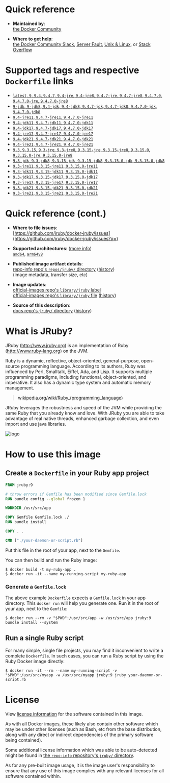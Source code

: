 <!--

********************************************************************************

WARNING:

    DO NOT EDIT "jruby/README.md"

    IT IS AUTO-GENERATED

    (from the other files in "jruby/" combined with a set of templates)

********************************************************************************

-->

# Quick reference

-	**Maintained by**:  
	[the Docker Community](https://github.com/jruby/docker-jruby)

-	**Where to get help**:  
	[the Docker Community Slack](https://dockr.ly/comm-slack), [Server Fault](https://serverfault.com/help/on-topic), [Unix & Linux](https://unix.stackexchange.com/help/on-topic), or [Stack Overflow](https://stackoverflow.com/help/on-topic)

# Supported tags and respective `Dockerfile` links

-	[`latest`, `9`, `9.4`, `9.4.7`, `9.4-jre`, `9.4-jre8`, `9.4.7-jre`, `9.4.7-jre8`, `9.4.7.0`, `9.4.7.0-jre`, `9.4.7.0-jre8`](https://github.com/jruby/docker-jruby/blob/6143dcc782ee66ddafe9785c8c229fda0855fe19/9.4/jre8/Dockerfile)
-	[`9-jdk`, `9-jdk8`, `9.4-jdk`, `9.4-jdk8`, `9.4.7-jdk`, `9.4.7-jdk8`, `9.4.7.0-jdk`, `9.4.7.0-jdk8`](https://github.com/jruby/docker-jruby/blob/6143dcc782ee66ddafe9785c8c229fda0855fe19/9.4/jdk8/Dockerfile)
-	[`9.4-jre11`, `9.4.7-jre11`, `9.4.7.0-jre11`](https://github.com/jruby/docker-jruby/blob/6143dcc782ee66ddafe9785c8c229fda0855fe19/9.4/jre11/Dockerfile)
-	[`9.4-jdk11`, `9.4.7-jdk11`, `9.4.7.0-jdk11`](https://github.com/jruby/docker-jruby/blob/6143dcc782ee66ddafe9785c8c229fda0855fe19/9.4/jdk11/Dockerfile)
-	[`9.4-jdk17`, `9.4.7-jdk17`, `9.4.7.0-jdk17`](https://github.com/jruby/docker-jruby/blob/6143dcc782ee66ddafe9785c8c229fda0855fe19/9.4/jdk17/Dockerfile)
-	[`9.4-jre17`, `9.4.7-jre17`, `9.4.7.0-jre17`](https://github.com/jruby/docker-jruby/blob/6143dcc782ee66ddafe9785c8c229fda0855fe19/9.4/jre17/Dockerfile)
-	[`9.4-jdk21`, `9.4.7-jdk21`, `9.4.7.0-jdk21`](https://github.com/jruby/docker-jruby/blob/6143dcc782ee66ddafe9785c8c229fda0855fe19/9.4/jdk21/Dockerfile)
-	[`9.4-jre21`, `9.4.7-jre21`, `9.4.7.0-jre21`](https://github.com/jruby/docker-jruby/blob/6143dcc782ee66ddafe9785c8c229fda0855fe19/9.4/jre21/Dockerfile)
-	[`9.3`, `9.3.15`, `9.3-jre`, `9.3-jre8`, `9.3.15-jre`, `9.3.15-jre8`, `9.3.15.0`, `9.3.15.0-jre`, `9.3.15.0-jre8`](https://github.com/jruby/docker-jruby/blob/6143dcc782ee66ddafe9785c8c229fda0855fe19/9.3/jre8/Dockerfile)
-	[`9.3-jdk`, `9.3-jdk8`, `9.3.15-jdk`, `9.3.15-jdk8`, `9.3.15.0-jdk`, `9.3.15.0-jdk8`](https://github.com/jruby/docker-jruby/blob/6143dcc782ee66ddafe9785c8c229fda0855fe19/9.3/jdk8/Dockerfile)
-	[`9.3-jre11`, `9.3.15-jre11`, `9.3.15.0-jre11`](https://github.com/jruby/docker-jruby/blob/6143dcc782ee66ddafe9785c8c229fda0855fe19/9.3/jre11/Dockerfile)
-	[`9.3-jdk11`, `9.3.15-jdk11`, `9.3.15.0-jdk11`](https://github.com/jruby/docker-jruby/blob/6143dcc782ee66ddafe9785c8c229fda0855fe19/9.3/jdk11/Dockerfile)
-	[`9.3-jdk17`, `9.3.15-jdk17`, `9.3.15.0-jdk17`](https://github.com/jruby/docker-jruby/blob/6143dcc782ee66ddafe9785c8c229fda0855fe19/9.3/jdk17/Dockerfile)
-	[`9.3-jre17`, `9.3.15-jre17`, `9.3.15.0-jre17`](https://github.com/jruby/docker-jruby/blob/6143dcc782ee66ddafe9785c8c229fda0855fe19/9.3/jre17/Dockerfile)
-	[`9.3-jdk21`, `9.3.15-jdk21`, `9.3.15.0-jdk21`](https://github.com/jruby/docker-jruby/blob/6143dcc782ee66ddafe9785c8c229fda0855fe19/9.3/jdk21/Dockerfile)
-	[`9.3-jre21`, `9.3.15-jre21`, `9.3.15.0-jre21`](https://github.com/jruby/docker-jruby/blob/6143dcc782ee66ddafe9785c8c229fda0855fe19/9.3/jre21/Dockerfile)

# Quick reference (cont.)

-	**Where to file issues**:  
	[https://github.com/jruby/docker-jruby/issues](https://github.com/jruby/docker-jruby/issues?q=)

-	**Supported architectures**: ([more info](https://github.com/docker-library/official-images#architectures-other-than-amd64))  
	[`amd64`](https://hub.docker.com/r/amd64/jruby/), [`arm64v8`](https://hub.docker.com/r/arm64v8/jruby/)

-	**Published image artifact details**:  
	[repo-info repo's `repos/jruby/` directory](https://github.com/docker-library/repo-info/blob/master/repos/jruby) ([history](https://github.com/docker-library/repo-info/commits/master/repos/jruby))  
	(image metadata, transfer size, etc)

-	**Image updates**:  
	[official-images repo's `library/jruby` label](https://github.com/docker-library/official-images/issues?q=label%3Alibrary%2Fjruby)  
	[official-images repo's `library/jruby` file](https://github.com/docker-library/official-images/blob/master/library/jruby) ([history](https://github.com/docker-library/official-images/commits/master/library/jruby))

-	**Source of this description**:  
	[docs repo's `jruby/` directory](https://github.com/docker-library/docs/tree/master/jruby) ([history](https://github.com/docker-library/docs/commits/master/jruby))

# What is JRuby?

JRuby (http://www.jruby.org) is an implementation of Ruby (http://www.ruby-lang.org) on the JVM.

Ruby is a dynamic, reflective, object-oriented, general-purpose, open-source programming language. According to its authors, Ruby was influenced by Perl, Smalltalk, Eiffel, Ada, and Lisp. It supports multiple programming paradigms, including functional, object-oriented, and imperative. It also has a dynamic type system and automatic memory management.

> [wikipedia.org/wiki/Ruby_(programming_language)](https://en.wikipedia.org/wiki/Ruby_%28programming_language%29)

JRuby leverages the robustness and speed of the JVM while providing the same Ruby that you already know and love. With JRuby you are able to take advantage of real native threads, enhanced garbage collection, and even import and use java libraries.

![logo](https://raw.githubusercontent.com/docker-library/docs/fbdaaa95f768de2cb4508dde956912f4081a824a/jruby/logo.png)

# How to use this image

## Create a `Dockerfile` in your Ruby app project

```dockerfile
FROM jruby:9

# throw errors if Gemfile has been modified since Gemfile.lock
RUN bundle config --global frozen 1

WORKDIR /usr/src/app

COPY Gemfile Gemfile.lock ./
RUN bundle install

COPY . .

CMD ["./your-daemon-or-script.rb"]
```

Put this file in the root of your app, next to the `Gemfile`.

You can then build and run the Ruby image:

```console
$ docker build -t my-ruby-app .
$ docker run -it --name my-running-script my-ruby-app
```

### Generate a `Gemfile.lock`

The above example `Dockerfile` expects a `Gemfile.lock` in your app directory. This `docker run` will help you generate one. Run it in the root of your app, next to the `Gemfile`:

```console
$ docker run --rm -v "$PWD":/usr/src/app -w /usr/src/app jruby:9 bundle install --system
```

## Run a single Ruby script

For many simple, single file projects, you may find it inconvenient to write a complete `Dockerfile`. In such cases, you can run a Ruby script by using the Ruby Docker image directly:

```console
$ docker run -it --rm --name my-running-script -v "$PWD":/usr/src/myapp -w /usr/src/myapp jruby:9 jruby your-daemon-or-script.rb
```

# License

View [license information](https://github.com/jruby/jruby/blob/master/COPYING) for the software contained in this image.

As with all Docker images, these likely also contain other software which may be under other licenses (such as Bash, etc from the base distribution, along with any direct or indirect dependencies of the primary software being contained).

Some additional license information which was able to be auto-detected might be found in [the `repo-info` repository's `jruby/` directory](https://github.com/docker-library/repo-info/tree/master/repos/jruby).

As for any pre-built image usage, it is the image user's responsibility to ensure that any use of this image complies with any relevant licenses for all software contained within.
